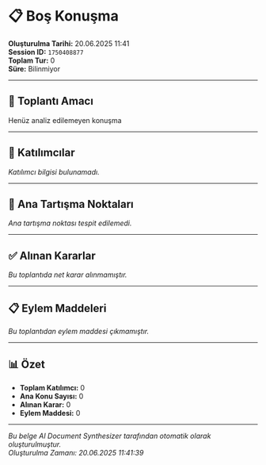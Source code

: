 # 📋 Boş Konuşma

**Oluşturulma Tarihi:** 20.06.2025 11:41  
**Session ID:** `1750408877`  
**Toplam Tur:** 0  
**Süre:** Bilinmiyor

---

## 🎯 Toplantı Amacı

Henüz analiz edilemeyen konuşma

---

## 👥 Katılımcılar

*Katılımcı bilgisi bulunamadı.*

---

## 🔑 Ana Tartışma Noktaları

*Ana tartışma noktası tespit edilemedi.*

---

## ✅ Alınan Kararlar

*Bu toplantıda net karar alınmamıştır.*

---

## 📋 Eylem Maddeleri

*Bu toplantıdan eylem maddesi çıkmamıştır.*

---

## 📊 Özet

- **Toplam Katılımcı:** 0
- **Ana Konu Sayısı:** 0
- **Alınan Karar:** 0
- **Eylem Maddesi:** 0

---

*Bu belge AI Document Synthesizer tarafından otomatik olarak oluşturulmuştur.*  
*Oluşturulma Zamanı: 20.06.2025 11:41:39*